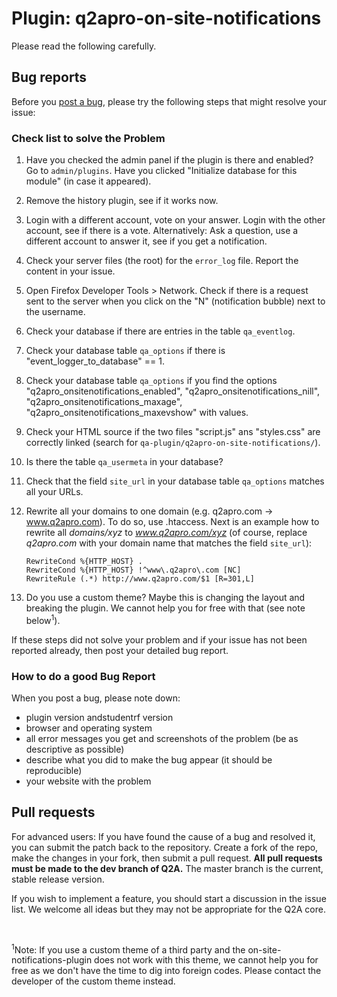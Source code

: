 # Plugin: q2apro-on-site-notifications #

Please read the following carefully.

## Bug reports

Before you [post a bug](https://github.com/q2apro/q2apro-on-site-notifications/issues), please try the following steps that might resolve your issue: 

### Check list to solve the Problem

1. Have you checked the admin panel if the plugin is there and enabled? Go to `admin/plugins`. Have you clicked "Initialize database for this module" (in case it appeared).
2. Remove the history plugin, see if it works now.
3. Login with a different account, vote on your answer. Login with the other account, see if there is a vote. Alternatively: Ask a question, use a different account to answer it, see if you get a notification.
4. Check your server files (the root) for the `error_log` file. Report the content in your issue.
5. Open Firefox Developer Tools > Network. Check if there is a request sent to the server when you click on the "N" (notification bubble) next to the username.
6. Check your database if there are entries in the table `qa_eventlog`.
7. Check your database table `qa_options` if there is "event_logger_to_database" == 1.
8. Check your database table `qa_options` if you find the options "q2apro_onsitenotifications_enabled", "q2apro_onsitenotifications_nill", "q2apro_onsitenotifications_maxage", "q2apro_onsitenotifications_maxevshow" with values.
9. Check your HTML source if the two files "script.js" ans "styles.css" are correctly linked (search for `qa-plugin/q2apro-on-site-notifications/`).
10. Is there the table `qa_usermeta` in your database?
11. Check that the field `site_url` in your database table `qa_options` matches all your URLs.
12. Rewrite all your domains to one domain (e.g. q2apro.com → www.q2apro.com). To do so, use .htaccess. Next is an example how to rewrite all *domains/xyz* to *www.q2apro.com/xyz* (of course, replace *q2apro.com* with your domain name that matches the field `site_url`):
 
	`RewriteCond %{HTTP_HOST} .`  
	`RewriteCond %{HTTP_HOST} !^www\.q2apro\.com [NC]`  
	`RewriteRule (.*) http://www.q2apro.com/$1 [R=301,L]`  

13. Do you use a custom theme? Maybe this is changing the layout and breaking the plugin. We cannot help you for free with that (see note below<sup>1</sup>).


If these steps did not solve your problem and if your issue has not been reported already, then post your detailed bug report. 

### How to do a good Bug Report  

When you post a bug, please note down:

- plugin version andstudentrf version
- browser and operating system
- all error messages you get and screenshots of the problem (be as descriptive as possible)
- describe what you did to make the bug appear (it should be reproducible)
- your website with the problem 


## Pull requests

For advanced users: If you have found the cause of a bug and resolved it, you can submit the patch back to the  repository. Create a fork of the repo, make the changes in your fork, then submit a pull request. **All pull requests must be made to the dev branch of Q2A.** The master branch is the current, stable release version.

If you wish to implement a feature, you should start a discussion in the issue list. We welcome all ideas but they may not be appropriate for the Q2A core.

<br />

<sup>1</sup>Note: If you use a custom theme of a third party and the on-site-notifications-plugin does not work with this theme, we cannot help you for free as we don't have the time to dig into foreign codes. Please contact the developer of the custom theme instead.
